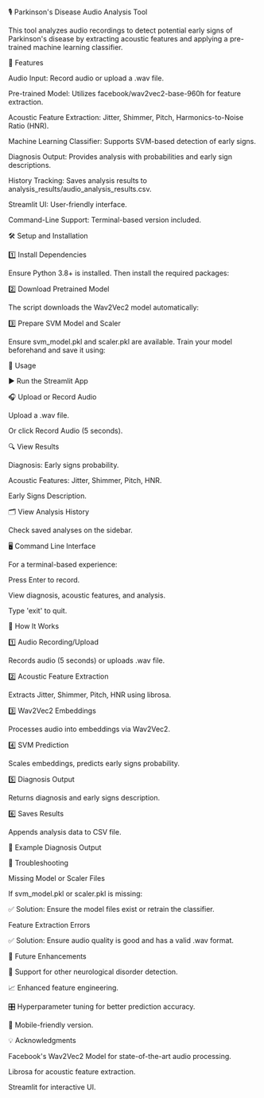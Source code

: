 🎙️ Parkinson's Disease Audio Analysis Tool

This tool analyzes audio recordings to detect potential early signs of Parkinson's disease by extracting acoustic features and applying a pre-trained machine learning classifier.

🚀 Features

Audio Input: Record audio or upload a .wav file.

Pre-trained Model: Utilizes facebook/wav2vec2-base-960h for feature extraction.

Acoustic Feature Extraction: Jitter, Shimmer, Pitch, Harmonics-to-Noise Ratio (HNR).

Machine Learning Classifier: Supports SVM-based detection of early signs.

Diagnosis Output: Provides analysis with probabilities and early sign descriptions.

History Tracking: Saves analysis results to analysis_results/audio_analysis_results.csv.

Streamlit UI: User-friendly interface.

Command-Line Support: Terminal-based version included.

🛠️ Setup and Installation

1️⃣ Install Dependencies

Ensure Python 3.8+ is installed. Then install the required packages:

2️⃣ Download Pretrained Model

The script downloads the Wav2Vec2 model automatically:

3️⃣ Prepare SVM Model and Scaler

Ensure svm_model.pkl and scaler.pkl are available. Train your model beforehand and save it using:

🎯 Usage

▶️ Run the Streamlit App

🎧 Upload or Record Audio

Upload a .wav file.

Or click Record Audio (5 seconds).

🔍 View Results

Diagnosis: Early signs probability.

Acoustic Features: Jitter, Shimmer, Pitch, HNR.

Early Signs Description.

🗂 View Analysis History

Check saved analyses on the sidebar.

🖥️ Command Line Interface

For a terminal-based experience:

Press Enter to record.

View diagnosis, acoustic features, and analysis.

Type 'exit' to quit.

🧠 How It Works

1️⃣ Audio Recording/Upload

Records audio (5 seconds) or uploads .wav file.

2️⃣ Acoustic Feature Extraction

Extracts Jitter, Shimmer, Pitch, HNR using librosa.

3️⃣ Wav2Vec2 Embeddings

Processes audio into embeddings via Wav2Vec2.

4️⃣ SVM Prediction

Scales embeddings, predicts early signs probability.

5️⃣ Diagnosis Output

Returns diagnosis and early signs description.

6️⃣ Saves Results

Appends analysis data to CSV file.

📌 Example Diagnosis Output

🧩 Troubleshooting

Missing Model or Scaler Files

If svm_model.pkl or scaler.pkl is missing:

✅ Solution: Ensure the model files exist or retrain the classifier.

Feature Extraction Errors

✅ Solution: Ensure audio quality is good and has a valid .wav format.

📍 Future Enhancements

🎯 Support for other neurological disorder detection.

📈 Enhanced feature engineering.

🎛️ Hyperparameter tuning for better prediction accuracy.

📲 Mobile-friendly version.

💡 Acknowledgments

Facebook's Wav2Vec2 Model for state-of-the-art audio processing.

Librosa for acoustic feature extraction.

Streamlit for interactive UI.
